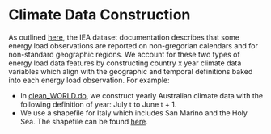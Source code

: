 # Climate Data Construction

As outlined [here](https://gitlab.com/ClimateImpactLab/Impacts/energy-code-release/blob/master/0_make_dataset/coded_issues/README.md), the IEA dataset documentation describes that some energy load observations are reported on non-gregorian calendars and for non-standard geographic regions. We account for these two types of energy load data features by constructing country x year climate data variables which align with the geographic and temporal definitions baked into each energy load observation. For example:
* In [clean_WORLD.do](https://gitlab.com/ClimateImpactLab/Impacts/energy-code-release/blob/master/0_make_dataset/climate/programs/clean_WORLD.do), we construct yearly Australian climate data with the following definition of year: July t to June t + 1.  
* We use a shapefile for Italy which includes San Marino and the Holy Sea. The shapefile can be found [here](https://gitlab.com/ClimateImpactLab/Impacts/energy-code-release/blob/master/0_make_dataset/climate/programs/clean_ITA_SMR_VAT.do). 